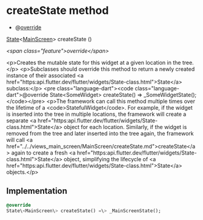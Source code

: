


# createState method







- @[override](https:api.flutter.dev/flutter/dart-core/override-constant.html)

[State](https:api.flutter.dev/flutter/widgets/State-class.html)&lt;[MainScreen](../../views_main_screen/MainScreen-class.md)\> createState
()

_\<span class="feature"\>override\</span\>_



\<p\>Creates the mutable state for this widget at a given location in the tree.\</p\>
\<p\>Subclasses should override this method to return a newly created
instance of their associated \<a href="https:api.flutter.dev/flutter/widgets/State-class.html"\>State\</a\> subclass:\</p\>
\<pre class="language-dart"\>\<code class="language-dart"\>@override
State&lt;SomeWidget&gt; createState() =&gt; _SomeWidgetState();
\</code\>\</pre\>
\<p\>The framework can call this method multiple times over the lifetime of
a \<code\>StatefulWidget\</code\>. For example, if the widget is inserted into the tree
in multiple locations, the framework will create a separate \<a href="https:api.flutter.dev/flutter/widgets/State-class.html"\>State\</a\> object
for each location. Similarly, if the widget is removed from the tree and
later inserted into the tree again, the framework will call \<a href="../../views_main_screen/MainScreen/createState.md"\>createState\</a\>
again to create a fresh \<a href="https:api.flutter.dev/flutter/widgets/State-class.html"\>State\</a\> object, simplifying the lifecycle of
\<a href="https:api.flutter.dev/flutter/widgets/State-class.html"\>State\</a\> objects.\</p\>



## Implementation

```dart
@override
State\<MainScreen\> createState() =\> _MainScreenState();
```







